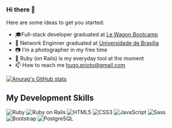 ### Hi there 👋

Here are some ideas to get you started:

- 🎓Full-stack developer graduated at [Le Wagon Bootcamp](https://www.lewagon.com/)
- 📡 Network Enginner graduated at [Universidade de Brasília](https://unb.br/) 
- 📷 I’m a photographer in my free time
- 💎 Ruby (on Rails) is my everyday tool at the moment
- 📫 How to reach me hugo.prioto@gmail.com

[![Anurag's GitHub stats](https://github-readme-stats.vercel.app/api?username=priotto&show_icons=true&theme=maroongold)](https://github.com/anuraghazra/github-readme-stats)

##   My Development Skills
![Ruby](https://img.shields.io/badge/Ruby-CC342D?style=for-the-badge&logo=ruby&logoColor=white)
![Ruby on Rails](https://img.shields.io/badge/Ruby_on_Rails-CC0000?style=for-the-badge&logo=ruby-on-rails&logoColor=white)
![HTML5](https://img.shields.io/badge/HTML5-E34F26?style=for-the-badge&logo=html5&logoColor=white)
![CSS3](https://img.shields.io/badge/CSS3-1572B6?style=for-the-badge&logo=css3&logoColor=white)
![JavaScript](https://img.shields.io/badge/JavaScript-323330?style=for-the-badge&logo=javascript&logoColor=F7DF1E)
![Sass](https://img.shields.io/badge/Sass-CC6699?style=for-the-badge&logo=sass&logoColor=white)
![Bootstrap](https://img.shields.io/badge/Bootstrap-563D7C?style=for-the-badge&logo=bootstrap&logoColor=white)
![PostgreSQL](https://img.shields.io/badge/PostgreSQL-316192?style=for-the-badge&logo=postgresql&logoColor=white)
